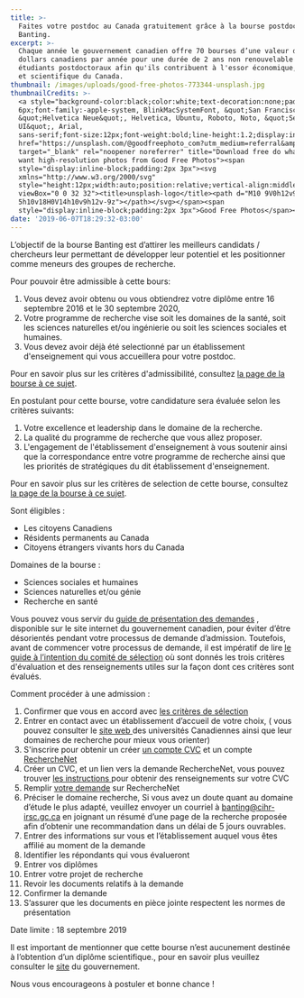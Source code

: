 ```yaml
---
title: >-
  Faites votre postdoc au Canada gratuitement grâce à la bourse postdoctorale
  Banting.
excerpt: >-
  Chaque année le gouvernement canadien offre 70 bourses d’une valeur de 70.000
  dollars canadiens par année pour une durée de 2 ans non renouvelable aux
  étudiants postdoctoraux afin qu'ils contribuent à l'essor économique, social
  et scientifique du Canada. 
thumbnail: /images/uploads/good-free-photos-773344-unsplash.jpg
thumbnailCredits: >-
  <a style="background-color:black;color:white;text-decoration:none;padding:4px
  6px;font-family:-apple-system, BlinkMacSystemFont, &quot;San Francisco&quot;,
  &quot;Helvetica Neue&quot;, Helvetica, Ubuntu, Roboto, Noto, &quot;Segoe
  UI&quot;, Arial,
  sans-serif;font-size:12px;font-weight:bold;line-height:1.2;display:inline-block;border-radius:3px"
  href="https://unsplash.com/@goodfreephoto_com?utm_medium=referral&amp;utm_campaign=photographer-credit&amp;utm_content=creditBadge"
  target="_blank" rel="noopener noreferrer" title="Download free do whatever you
  want high-resolution photos from Good Free Photos"><span
  style="display:inline-block;padding:2px 3px"><svg
  xmlns="http://www.w3.org/2000/svg"
  style="height:12px;width:auto;position:relative;vertical-align:middle;top:-2px;fill:white"
  viewBox="0 0 32 32"><title>unsplash-logo</title><path d="M10 9V0h12v9H10zm12
  5h10v18H0V14h10v9h12v-9z"></path></svg></span><span
  style="display:inline-block;padding:2px 3px">Good Free Photos</span></a>
date: '2019-06-07T18:29:32-03:00'
---
```

L’objectif de la bourse Banting est d’attirer les meilleurs candidats / chercheurs leur permettant de développer leur potentiel et les positionner comme meneurs des groupes de recherche.

Pour pouvoir être admissible à cette bours:

1. Vous devez avoir obtenu ou vous obtiendrez votre diplôme entre 16 septembre 2016 et le 30 septembre 2020,
2. Votre programme de recherche vise soit les domaines de la santé, soit les sciences naturelles et/ou ingénierie ou soit les sciences sociales et humaines.
3. Vous devez avoir déjà été selectionné par un établissement d'enseignement qui vous accueillera pour votre postdoc.

Pour en savoir plus sur les critères d'admissibilité, consultez [la page de la bourse à ce sujet](http://banting.fellowships-bourses.gc.ca/fr/app-dem_elig-adm.html).

En postulant pour cette bourse, votre candidature sera évaluée selon les critères suivants:

1. Votre excellence et leadership dans le domaine de la recherche.
2. La qualité du programme de recherche que vous allez proposer.
3. L'engagement de l'établissement d'enseignement à vous soutenir ainsi que la correspondance entre votre programme de recherche ainsi que les priorités de stratégiques du dit établissement d'enseignement.

Pour en savoir plus sur les critères de selection de cette bourse, consultez [la page de la bourse à ce sujet](http://banting.fellowships-bourses.gc.ca/fr/rev-eval_overview-apercu.html).

Sont éligibles :

* Les citoyens Canadiens
* Résidents permanents au Canada
* Citoyens étrangers vivants hors du Canada

Domaines de la bourse :

* Sciences sociales et humaines
* Sciences naturelles et/ou génie
* Recherche en santé

Vous pouvez vous servir du [guide de présentation des demandes](http://banting.fellowships-bourses.gc.ca/fr/app-dem_guide.html) , disponible sur le site internet du gouvernement canadien, pour éviter d’être désorientés pendant votre processus de demande d’admission. Toutefois, avant de commencer votre processus de demande, il est impératif de lire [le guide à l’intention du comité de sélection](http://banting.fellowships-bourses.gc.ca/fr/app-dem_guide.html) où sont donnés les trois critères d'évaluation et des renseignements utiles sur la façon dont ces critères sont évalués.

Comment procéder à une admission :

1. Confirmer que vous en accord avec [les critères de sélection](http://banting.fellowships-bourses.gc.ca/fr/rev-eval_overview-apercu.html)
2. Entrer en contact avec un établissement d’accueil de votre choix, ( vous pouvez consulter le [site web ](http://www.univcan.ca/fr/)des universités Canadiennes ainsi que leur domaines de recherche pour mieux vous orienter)
3. S'inscrire pour obtenir un créer [un compte CVC](https://ccv-cvc.ca/indexresearcher-fra.frm) et un compte [RechercheNet
   ](https://www.researchnet-recherchenet.ca/rnr16/LoginServlet?language=F)
4. Créer un CVC, et un lien vers la demande RechercheNet, vous pouvez trouver [les instructions ](http://banting.fellowships-bourses.gc.ca/fr/app-dem_com-cv.html)pour obtenir des renseignements sur votre CVC
5. Remplir [votre demande](https://www.researchnet-recherchenet.ca/rnr16/LoginServlet?language=F) sur RechercheNet
6. Préciser le domaine recherche, Si vous avez un doute quant au domaine d’étude le plus adapté, veuillez envoyer un courriel à banting@cihr-irsc.gc.ca en joignant un résumé d’une page de la recherche proposée afin d’obtenir une recommandation dans un délai de 5 jours ouvrables.
7. Entrer des informations sur vous et l’établissement auquel vous êtes affilié au moment de la demande
8. Identifier les répondants qui vous évalueront
9. Entrer vos diplômes
10. Entrer votre projet de recherche
11. Revoir les documents relatifs à la demande
12. Confirmer la demande
13. S’assurer que les documents en pièce jointe respectent les normes de présentation

Date limite : 18 septembre 2019

Il est important de mentionner que cette bourse n’est aucunement destinée à l’obtention d’un diplôme scientifique., pour en savoir plus veuillez consulter le [site](http://banting.fellowships-bourses.gc.ca/fr/home-accueil.html) du gouvernement.

Nous vous encourageons à postuler et bonne chance !
